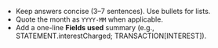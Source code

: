 - Keep answers concise (3–7 sentences). Use bullets for lists.
- Quote the month as `YYYY-MM` when applicable.
- Add a one-line **Fields used** summary (e.g., STATEMENT.interestCharged; TRANSACTION[INTEREST]).
